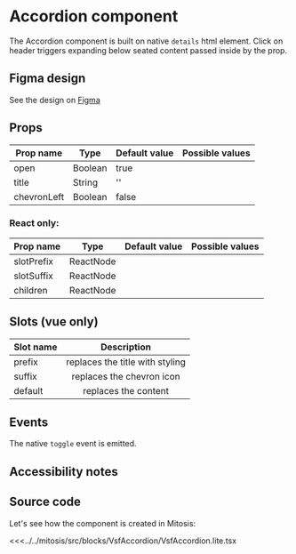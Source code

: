 # Accordion component

The Accordion component is built on native `details` html element. Click on header triggers expanding below seated content passed inside by the prop.

## Figma design

See the design on [Figma](https://www.figma.com/file/CWOkbpne0tDpSenT4ZEUTQ/%F0%9F%9B%A0-SFUI-2.0-%7C-Development?node-id=11381%3A15149)

## Props

| Prop name   | Type    | Default value | Possible values                        |
| ----------- | ------- | ------------- | -------------------------------------- |
| open| Boolean | true          |              |
| title      | String  | ''            |                                        |
| chevronLeft | Boolean  | false            |                                        |                                        |

### React only: 
| Prop name   | Type    | Default value | Possible values                        |
| ----------- | ------- | ------------- | -------------------------------------- |
| slotPrefix | ReactNode  |             |                                        |                                        |
| slotSuffix | ReactNode  |             |                                        |                                        |
| children | ReactNode  |             |                                        |                                        |


## Slots (vue only)

| Slot name |            Description            |
| --------- | :-------------------------------: |
| prefix  |     replaces the title with styling  |
| suffix  |     replaces the chevron icon     |
| default    | replaces the content |

## Events

The native `toggle` event is emitted.

## Accessibility notes


## Source code

Let's see how the component is created in Mitosis:

<<<../../mitosis/src/blocks/VsfAccordion/VsfAccordion.lite.tsx
